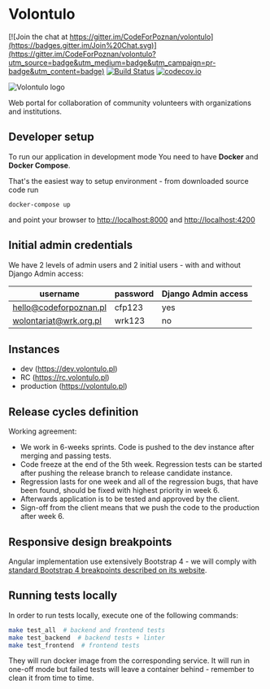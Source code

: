 # Volontulo

[![Join the chat at https://gitter.im/CodeForPoznan/volontulo](https://badges.gitter.im/Join%20Chat.svg)](https://gitter.im/CodeForPoznan/volontulo?utm_source=badge&utm_medium=badge&utm_campaign=pr-badge&utm_content=badge)
[![Build Status](https://travis-ci.org/CodeForPoznan/volontulo.svg)](https://travis-ci.org/CodeForPoznan/volontulo)
[![codecov.io](http://codecov.io/github/CodeForPoznan/volontulo/coverage.svg?branch=master)](http://codecov.io/github/CodeForPoznan/volontulo?branch=master)

![Volontulo logo](/backend/apps/volontulo/frontend/img/volo_logo.png)

Web portal for collaboration of community volunteers with organizations and institutions. 

## Developer setup

To run our application in development mode You need to have **Docker** and **Docker Compose**.

That's the easiest way to setup environment - from downloaded source code run
```
docker-compose up
```
and point your browser to [http://localhost:8000](http://localhost:8000) and [http://localhost:4200](http://localhost:4200)

## Initial admin credentials
We have 2 levels of admin users and 2 initial users - with and without Django Admin access:

username               | password | Django Admin access
---------------------- | -------- | -------------------
hello@codeforpoznan.pl | cfp123   | yes
wolontariat@wrk.org.pl | wrk123   | no

## Instances

* dev (https://dev.volontulo.pl)
* RC (https://rc.volontulo.pl)
* production (https://volontulo.pl)

## Release cycles definition

Working agreement:

* We work in 6-weeks sprints. Code is pushed to the dev instance after merging and passing tests.
* Code freeze at the end of the 5th week. Regression tests can be started after pushing the release branch to release candidate instance. 
* Regression lasts for one week and all of the regression bugs, that have been found, should be fixed with highest priority in week 6.
* Afterwards application is to be tested and approved by the client. 
* Sign-off from the client means that we push the code to the production after week 6.


## Responsive design breakpoints

Angular implementation use extensively Bootstrap 4 - we will comply with [standard Bootstrap 4 breakpoints described on its website](https://getbootstrap.com/docs/4.0/layout/overview/#responsive-breakpoints).

## Running tests locally

In order to run tests locally, execute one of the following commands:

```bash
make test_all  # backend and frontend tests
make test_backend  # backend tests + linter
make test_frontend  # frontend tests
```

They will run docker image from the corresponding service.
It will run in one-off mode but failed tests will leave a container behind - remember to clean it from time to time.
